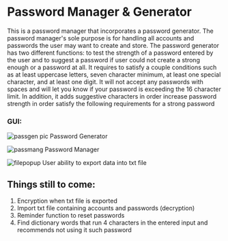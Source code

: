 # Password Manager & Generator
This is a password manager that incorporates a password generator. The password manager's sole purpose is for handling all accounts and passwords the user may want to create and store. The password generator has two different functions: to test the strength of a password entered by the user and to suggest a password if user could not create a strong enough or a password at all. It requires to satisfy a couple conditions such as at least uppercase letters, seven character minimum, at least one special character, and at least one digit. It will not accept any passwords with spaces and will let you know if your password is exceeding the 16 character limit. In addition, it adds suggestive characters in order increase password strength in order satisfy the following requirements for a strong password


### GUI:

![passgen pic](https://user-images.githubusercontent.com/20329150/28965697-391bdd2c-78c7-11e7-81f1-9fd49279077e.png)
Password Generator

![passmang](https://user-images.githubusercontent.com/20329150/29100458-834d59e2-7c60-11e7-8973-42ccb29057d9.png)
Password Manager

![filepopup](https://user-images.githubusercontent.com/20329150/29100815-006e69d2-7c63-11e7-945b-a9afe96401f5.png)
User ability to export data into txt file








## Things still to come: 

  1. Encryption when txt file is exported
  2. Import txt file containing accounts and passwords (decryption)
  3. Reminder function to reset passwords
  4. Find dictionary words that run 4 characters in the entered input and recommends not using it such password


